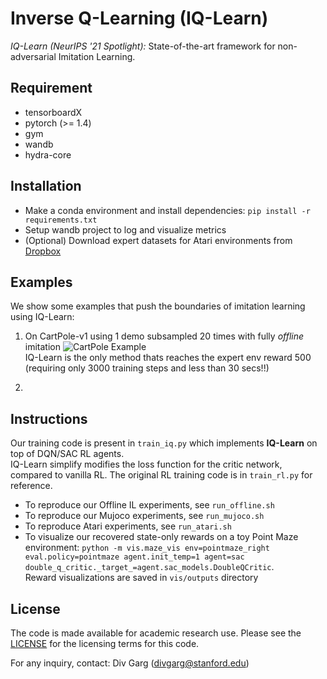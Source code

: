# Inverse Q-Learning (IQ-Learn)

*IQ-Learn (NeurIPS '21 Spotlight):*  State-of-the-art framework for non-adversarial Imitation Learning.

## Requirement

- tensorboardX
- pytorch (>= 1.4)
- gym
- wandb
- hydra-core

## Installation

- Make a conda environment and install dependencies: `pip install -r requirements.txt`
- Setup wandb project to log and visualize metrics
- (Optional) Download expert datasets for Atari environments from [Dropbox](https://www.dropbox.com/sh/xi92cwnrh0wqxa4/AABK9KFI-PxZ6fMaXJ2U8xKMa?dl=0)

## Examples

We show some examples that push the boundaries of imitation learning using IQ-Learn:

1. On CartPole-v1 using 1 demo subsampled 20 times with fully *offline* imitation
![CartPole Example]('../docs/cartpole_example.png') \
IQ-Learn is the only method thats reaches the expert env reward 500 (requiring only 3000 training steps and less than 30 secs!!)

2. 

## Instructions

Our training code is present in `train_iq.py` which implements **IQ-Learn** on top of DQN/SAC RL agents. <br> IQ-Learn simplify modifies the loss function for the critic network, compared to vanilla RL. The original RL training code is in `train_rl.py` for reference.

- To reproduce our Offline IL experiments, see `run_offline.sh`
- To reproduce our Mujoco experiments, see `run_mujoco.sh`
- To reproduce Atari experiments, see `run_atari.sh`
- To visualize our recovered state-only rewards on a toy Point Maze environment: 
    `python -m vis.maze_vis env=pointmaze_right eval.policy=pointmaze agent.init_temp=1 agent=sac double_q_critic._target_=agent.sac_models.DoubleQCritic`. <br>
    Reward visualizations are saved in `vis/outputs` directory

## License

The code is made available for academic research use. Please see the [LICENSE](LICENSE.md) for the licensing terms for this code. 

For any inquiry, contact: Div Garg ([divgarg@stanford.edu](mailto:divgarg@stanford.edu?subject=[GitHub]%IQ-Learn))


